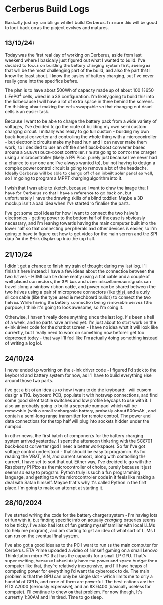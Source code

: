 # **Cerberus Build Logs**

Basically just my ramblings while I build Cerberus. I'm sure this will be good to look back on as the project evolves and matures.

## **13/10/24:**

Today was the first real day of working on Cerberus, aside from last weekend where I basically just figured out what I wanted to build. I've decided to focus on building the battery charging system first, seeing as that will be the most challenging part of the build, and also the part that I know the least about. I know the basics of battery charging, but I've never really gone into the specifics before. 

The plan is to have about 500Wh of capacity made up of about 100 18650 LiFePO<sup>4</sup> cells, wired in a 3S configuration. I'm likely going to build this into the lid because I will have a lot of extra space in there behind the screens. I'm thinking about making the cells swappable so that changing out dead cells is an easier task.

Because I want to be able to charge the battery pack from a wide variety of voltages, I've decided to go the route of building my own semi custom charging circuit. I initially was ready to go full custom - building my own buck-boost converter and controlling the whole thing with a microcontroller - but electronic circuits make my head hurt and I can never make them work, so I decided to use an off the shelf buck-boost converter based around a SC8701 buck-boost controller. I'm stil going to control the charger using a microcontroller (likely a RPi Pico, purely just because I've never had a chance to use one and I've always wanted to), but not having to design a complex power control circuit is going to remove a lot of the headache. Ideally Cerberus will be able to charge off of an inbuilt solar panel as well, so I'm going to program a MPPT charging algorithm into it. 

I wish that I was able to sketch, because I want to draw the image that I have for Cerberus so that I have a reference to go back on, but unfortunately I have the drawing skills of a blind toddler. Maybe a 3D mockup isn't a bad idea when I've started to finalise the parts. 

I've got some cool ideas for how I want to connect the two halve's electronics - getting power to the bottom half of the case is obviously necessary, and I'm leaning towards having the main computer built into the lower half so that connecting peripherals and other devices is easier, so I'm going to have to figure out how to get video for the main screen and the SPI data for the E-Ink display up into the top half. 

## **21/10/24**
I didn't get a chance to finish my train of thought during my last log. I'll finish it here instead: I have a few ideas about the connection between the two halves - HDMI can be done neatly using a flat cable and a couple of well placed connectors, the SPI bus and other miscellaneous signals can travel along a rainbow ribbon cable, and power can be shared between the two halves using a pair of microphone connectors (like [this](https://www.jaycar.com.au/2-pin-line-male-microphone-connector/p/PP2015)), and a curly silicon cable (like the type used in mechboard builds) to connect the two halves. While having the battery connection being removable serves little purpose, I think it's going to look awesome, so I'm doing it.

Otherwise, I haven't really done anything since the last log. It's been a hell of a week, and no parts have arrived yet. I'm just about to start work on the e-ink driver code for the chatbot screen - I have no idea what it will look like currently, but I really need to work on something now before I get too depressed today - that way I'll feel like I'm actually doing something instead of writing a log lol. 

## **24/10/24**
I never ended up working on the e-ink driver code - I figured I'd stick to the keyboard and battery system for now, as I'll have to build everything else around those two parts. 

I've got a bit of an idea as to how I want to do the keyboard: I will custom design a TKL keyboard PCB, populate it with hotswap connections, and find some good silent tactile switches and low profile keycaps to use with it. I also am probably going to build a seperate numpad, which will be removable (with a small rechargable battery, probably about 500mAh), and contain a semi-long range transmitter for remote control. The power and data connections for the top half will plug into sockets hidden under the numpad. 

In other news, the first batch of components for the battery charging system arrived yesterday. I spent the afternoon tinkering with the SC8701 buck-boost converter (god I need a better workspace). So far I've got voltage control understood - that should be easy to program in. As for reading the VBAT, VIN, and current sensors, along with controlling the current, I have yet to sort that out. Either way, I've decided to go with the Raspberry Pi Pico as the microcontroller of choice, purely because it just seems *so* easy to program. Python truly is such a fun programming language, and getting to write microcontroller code in it feels like making a deal with Satan himself. Maybe that's why it's called Python in the first place. I'm going to make an attempt at starting it. 

## **28/10/2024**
I've started writing the code for the battery charger system - I'm having lots of fun with it, but finding specific info on actually *charging* batteries seems to be tricky. I've also had lots of fun getting myself familiar with local LLMs (to help me program), and am starting to get an idea of what sort of LLMs I can run on the eventual final system.

I've also got a good idea as to the PC I want to run as the main computer for Cerberus. ETA Prime uploaded a video of himself gaming on a small Lenovo Thinkstation micro PC that has the capacity for a small LP GPU. That's super exciting, because I absolutely have the power and space budget for a computer like that, they're relatively inexpensive, and I'll have heaps of computing power for everything I'd want the cyberdeck to do. The main problem is that the GPU can only be single slot - which limits me to only a handful of GPUs, and none of them are powerful. The best options are the RTX A2000 (seriously expensive), and an RX 6400 (basically useless for compute). I'll continue to chew on that problem. For now though, It's currently 1:30AM and I'm tired. Time to go sleep.